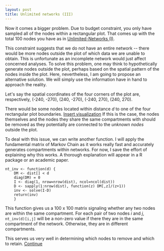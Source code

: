 ```yaml
---
layout: post
title: Unlimited networks (III)
---
```


Now it comes a bigger problem. Due to budget constraint, you only have sampled all of the nodes within a rectangular plot.  That comes up with the total 100 nodes you have as in [Unlimited-Networks (I)](https://hhsieh.github.io/Unlimited-Networks-1/).

This constraint suggests that we do not have an entire network -- there would be more nodes outside the plot of which data we are unable to obtain. This is unfortunate as an incomplete network would just affect concerned analyses. To solve this problem, one may think to hypothetically generate nodes outside the plot, perhaps based on the spatial pattern of the nodes inside the plot. Here, nevertheless, I am going to propose an alternative solution. We will simply use the information have in hand to approach the reality. 

Let's say the spatial coordinates of the four corners of the plot are, respectively, (-240, -270), (240, -270), (-240, 270), (240, 270).

There would be some nodes located within distance _d_ to one of the four rectangular plot boundaries.  [Insert visualization](https://hhsieh.github.com/16-10-30-figure-1)  If this is the case, the nodes themselves and the nodes they share the same compartments with should be removed as they potentially are connected to the _unknown nodes_ outside the plot. 

To deal with this issue, we can write another function. I will apply the fundamental matrix of Markov Chain as it works really fast and accurately generates compartments within networks. For now, I save the effort of explaining why this works. A thorough explanation will appear in a R package or an academic paper. 


    nt_inv <- function(d) {
        DM <- dist[] < d
        diag(DM) = 0
        I <- diag(1, nrow=nrow(dist), ncol=ncol(dist))
        D <- sapply(1:nrow(dist), function(z) DM[,z]/(z+1)) 
        inv <- solve(I-D)
        return(inv)
        }

This function gives us a 100 x 100 matrix signaling whether any two nodes are within the same compartment. For each pair of two nodes _i_ and _j_, `nt_inv(d)[i,j]` will be a non-zero value if there they are in the same compartment of the network. Otherwise, they are in different compartments. 

This serves us very well in determining which nodes to remove and which to retain. [Continue](https://hhsieh.github.com/2016-10-30-Unlimited-Networks-4)
